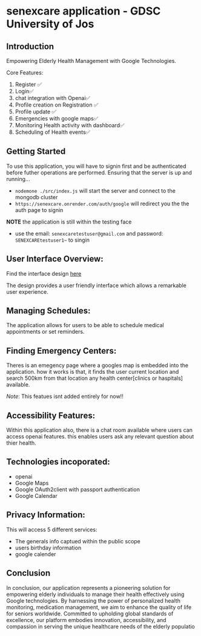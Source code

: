 # senexcare application - GDSC University of Jos

## Introduction

  Empowering Elderly Health Management with Google Technologies.

  Core Features: 
   1. Register ✅
   2. Login✅
   3. chat integration with Openai✅
   4. Profile creation on Registration ✅
   5. Profile update ✅
   6. Emergencies with google maps✅
   7. Monitoring Health activity with dashboard✅
   8. Scheduling of Health events✅


## Getting Started

To use this application, you will have to signin first and be authenticated before futher operations are performed.
Ensuring that the server is up and running...

 - `nodemone ./src/index.js` will start the server and connect to the mongodb cluster
 - `https://senexcare.onrender.com/auth/google` will redirect you the the auth page to signin
 
 **NOTE** the application is still within the testing face
  - use the email: `senexcaretestuser@gmail.com` and password: `SENEXCAREtestuser1~` to singin


## User Interface Overview:

Find the interface design [here](https://www.figma.com/file/ArEFbX9lFjbjFvz8enEitp/senexCare?type=design&node-id=0%3A1&mode=design&t=cNox61okeIDuMvXw-1)

The design provides a user friendly interface which allows a remarkable user experience.


## Managing Schedules:

The application allows for users to be able to schedule medical appointments or set reminders.

## Finding Emergency Centers:

Theres is an emegency page where a googles map is embedded into the application. how it works is that, it finds the user current location and search 500km from that location any health center[clinics or haspitals] available.

_Note_: This featues isnt added entirely for now!!

## Accessibility Features:

Within this application also, there is a chat room available where users can access openai features. this enables users ask any relevant question about thier health.


## Technologies incoporated:

- openai
- Google Maps
- Google OAuth2client with passport authentication
- Google Calendar

## Privacy Information:

This will access 5 different services:
- The generals info captued within the public scope
- users birthday information
- google calender

## Conclusion

In conclusion, our application represents a pioneering solution for empowering elderly individuals to manage their health effectively using Google technologies. By harnessing the power of personalized health monitoring, medication management, we aim to enhance the quality of life for seniors worldwide. Committed to upholding global standards of excellence, our platform embodies innovation, accessibility, and compassion in serving the unique healthcare needs of the elderly populatio
